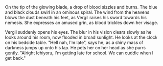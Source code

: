 On the tip of the glowing blade, a drop of blood sizzles and burns. The blue and black clouds swirl in an ominous spiral. The wind from the heavens blows the dust beneath his feet, as Vergil raises his sword towards his nemesis. She expresses an amused grin, as blood trickles down her visage. 

Vergil suddenly opens his eyes. The blur in his vision clears slowly as he looks around his room, now flooded in broad sunlight. He looks at the clock on his bedside table. "Hell nah, I'm late", says he, as a shiny mass of darkness jumps up onto his lap. He pets her on her head as she purrs gently. "Alright Ichiyoru, I'm getting late for school. We can cuddle when I get back."

